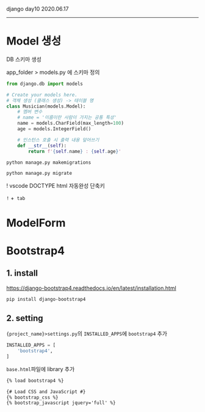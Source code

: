 django day10																							2020.06.17

---

# Model 생성

DB 스키마 생성



app_folder > models.py 에 스키마 정의

```python
from django.db import models

# Create your models here.
# 객체 생성 (클래스 생성) -> 테이블 명
class Musician(models.Model):
    # 멤버 변수
    # name = '이름이란 사람이 가지는 공통 특성'
    name = models.CharField(max_length=100)
    age = models.IntegerField()

    # 인스턴스 호출 시 출력 내용 덮어쓰기
    def __str__(self):
        return f'{self.name} : {self.age}'
```



```bash
python manage.py makemigrations

python manage.py migrate
```



! vscode DOCTYPE html 자동완성 단축키

`!` +` tab`

# ModelForm

# Bootstrap4

## 1. install

https://django-bootstrap4.readthedocs.io/en/latest/installation.html

```bash
pip install django-bootstrap4
```



## 2. setting

`{project_name}>settings.py`의 `INSTALLED_APPS`에 `bootstrap4` 추가

```python
INSTALLED_APPS = [
    'bootstrap4',
]
```

`base.html`파일에 library 추가

```html
{% load bootstrap4 %}

{# Load CSS and JavaScript #}
{% bootstrap_css %}
{% bootstrap_javascript jquery='full' %}
```



